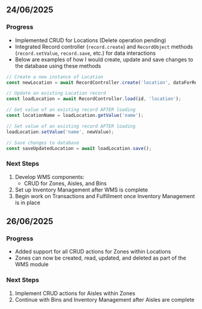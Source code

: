 ## 24/06/2025

### Progress
- Implemented CRUD for Locations (Delete operation pending)
- Integrated Record controller (`record.create`) and `RecordObject` methods (`record.setValue`, `record.save`, etc.) for data interactions
- Below are examples of how I would create, update and save changes to the database using these methods

```js
// Create a new instance of Location
const newLocation = await RecordController.create('location', dataForRecord);

// Update an existing Location record
const loadLocation = await RecordController.load(id, 'location');

// Get value of an existing record AFTER loading
const locationName = loadLocation.getValue('name');

// Set value of an existing record AFTER loading
loadLocation.setValue('name', newValue);

// Save changes to database
const saveUpdatedLocation = await loadLocation.save();
```

### Next Steps
1. Develop WMS components:
    - CRUD for Zones, Aisles, and Bins
2. Set up Inventory Management after WMS is complete
3. Begin work on Transactions and Fulfillment once Inventory Management is in place

## 26/06/2025

### Progress
- Added support for all CRUD actions for Zones within Locations
- Zones can now be created, read, updated, and deleted as part of the WMS module

### Next Steps
1. Implement CRUD actions for Aisles within Zones
2. Continue with Bins and Inventory Management after Aisles are complete